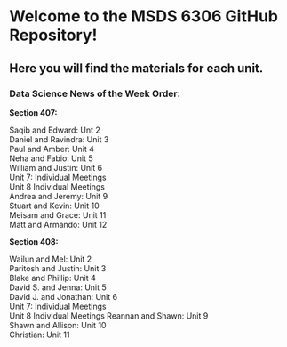 # Welcome to the MSDS 6306 GitHub Repository!
## Here you will find the materials for each unit.  

### Data Science News of the Week Order:

**Section 407:**

Saqib and Edward: Unt 2  
Daniel and Ravindra: Unit 3  
Paul and Amber: Unit 4  
Neha and Fabio: Unit 5  
William and Justin: Unit 6  
Unit 7: Individual Meetings  
Unit 8  Individual Meetings  
Andrea and Jeremy: Unit 9  
Stuart and Kevin: Unit 10  
Meisam and Grace: Unit 11  
Matt and Armando: Unit 12  

**Section 408:**

Wailun and Mel: Unit 2  
Paritosh and Justin: Unit 3  
Blake and Phillip: Unit 4  
David S. and Jenna: Unit 5  
David J. and Jonathan: Unit 6  
Unit 7: Individual Meetings  
Unit 8  Individual Meetings 
Reannan and Shawn: Unit 9  
Shawn and Allison: Unit 10  
Christian: Unit 11  

